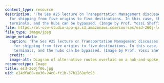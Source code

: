 ```yaml
---
content_type: resource
description: 'The Ses #25 lecture on Transportation Management discusses various arrangements
  for shipping from five origins to five destinations. In this case, there are regional
  terminals, and the hubs can be bypassed. (Image by Prof. Yossi Sheffi.)'
file: https://ol-ocw-studio-app-qa.s3.amazonaws.com/courses/esd-260j-logistics-systems-fall-2006/e24dfa80ea3094c0fc1b37b1268efc93_esd-260jf06.jpg
file_type: image/jpeg
image_metadata:
  caption: 'The Ses #25 lecture on Transportation Management discusses various arrangements
    for shipping from five origins to five destinations. In this case, there are regional
    terminals, and the hubs can be bypassed. (Image by Prof. Yossi Sheffi.)'
  credit: ''
  image-alt: Diagram of alternative routes overlaid on a hub-and-spoke arrangement.
resourcetype: Image
title: esd-260jf06.jpg
uid: e24dfa80-ea30-94c0-fc1b-37b1268efc93
---
```


